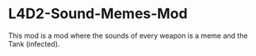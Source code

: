 # L4D2-Sound-Memes-Mod
This mod is a mod where the sounds of every weapon is a meme and the Tank (infected).
